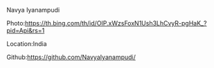 Navya Iyanampudi

Photo:https://th.bing.com/th/id/OIP.xWzsFoxN1Ush3LhCvyR-pgHaK_?pid=Api&rs=1

Location:India

Github:https://github.com/NavyaIyanampudi/
